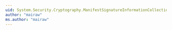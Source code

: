 ```yaml
---
uid: System.Security.Cryptography.ManifestSignatureInformationCollection
author: "mairaw"
ms.author: "mairaw"
---
```

